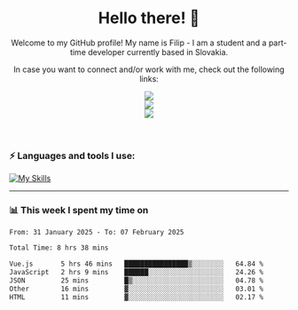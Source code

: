 <h1 align="center">  Hello there! 👋</h1>

<p align="center">Welcome to my GitHub profile! My name is Filip - I am a student and a part-time developer currently based in Slovakia.</p>
<p align="center">In case you want to connect and/or work with me, check out the following links: </p>
<div align="center">
<a href="https://www.linkedin.com/in/filip-sipos-7566b5309/">
  <img src="https://img.shields.io/badge/LinkedIn-0077B5?style=for-the-badge&logo=linkedin&logoColor=white"></img>
</a>
</br>
<a href="https://filipsipos.netlify.app">
  <img src="https://img.shields.io/badge/website-000000?style=for-the-badge&logo=About.me&logoColor=white"></img>
</a>
</br>
<a href="mailto:filip.sipos@student.leaf.academy">
  <img src="https://img.shields.io/badge/Gmail-D14836?style=for-the-badge&logo=gmail&logoColor=white"></img>
</a>
</div>

</br>
</br>

### ⚡ Languages and tools I use:

[![My Skills](https://skillicons.dev/icons?i=html,css,tailwind,js,ts,vue,react,nodejs,firebase,azure,git,postman,figma&theme=dark)](https://skillicons.dev)

---

### 📊 This week I spent my time on</h3>

<!--START_SECTION:waka-->

```txt
From: 31 January 2025 - To: 07 February 2025

Total Time: 8 hrs 38 mins

Vue.js       5 hrs 46 mins   ████████████████▒░░░░░░░░   64.84 %
JavaScript   2 hrs 9 mins    ██████░░░░░░░░░░░░░░░░░░░   24.26 %
JSON         25 mins         █▒░░░░░░░░░░░░░░░░░░░░░░░   04.78 %
Other        16 mins         ▓░░░░░░░░░░░░░░░░░░░░░░░░   03.01 %
HTML         11 mins         ▓░░░░░░░░░░░░░░░░░░░░░░░░   02.17 %
```

<!--END_SECTION:waka-->
